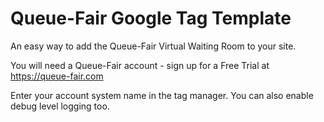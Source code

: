 # Queue-Fair Google Tag Template
An easy way to add the Queue-Fair Virtual Waiting Room to your site.

You will need a Queue-Fair account - sign up for a Free Trial at https://queue-fair.com

Enter your account system name in the tag manager.  You can also enable debug level logging too.
